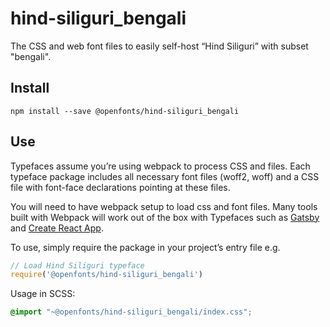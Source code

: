 
# hind-siliguri_bengali

The CSS and web font files to easily self-host “Hind Siliguri” with subset "bengali".

## Install

`npm install --save @openfonts/hind-siliguri_bengali`

## Use

Typefaces assume you’re using webpack to process CSS and files. Each typeface
package includes all necessary font files (woff2, woff) and a CSS file with
font-face declarations pointing at these files.

You will need to have webpack setup to load css and font files. Many tools built
with Webpack will work out of the box with Typefaces such as [Gatsby](https://github.com/gatsbyjs/gatsby)
and [Create React App](https://github.com/facebookincubator/create-react-app).

To use, simply require the package in your project’s entry file e.g.

```javascript
// Load Hind Siliguri typeface
require('@openfonts/hind-siliguri_bengali')
```

Usage in SCSS:
```scss
@import "~@openfonts/hind-siliguri_bengali/index.css";
```
